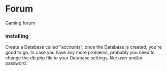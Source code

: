# Forum
Gaming forum 

### installing

Create a Database called "accounts", once the Database is created, you're good to go. In case you have any more problems, probably you need to change the db.php file to your Database settings, like user and/or password.
